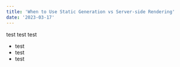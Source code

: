 ```yaml
---
title: 'When to Use Static Generation vs Server-side Rendering'
date: '2023-03-17'
---
```


test test test


- test
- test 
- test